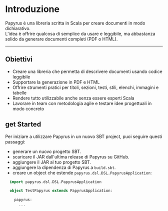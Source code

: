 # Introduzione

Papyrus è una libreria scritta in Scala per creare documenti in modo dichiarativo.  
L’idea è offrire qualcosa di semplice da usare e leggibile, ma abbastanza solido da generare documenti completi (PDF o HTML).

---

## Obiettivi

- Creare una libreria che permetta di descrivere documenti usando codice leggibile
- Supportare la generazione in PDF e HTML
- Offrire strumenti pratici per titoli, sezioni, testi, stili, elenchi, immagini e tabelle
- Rendere tutto utilizzabile anche senza essere esperti Scala
- Lavorare in team con metodologia agile e testare idee progettuali in modo concreto

## get Started

Per iniziare a utilizzare Papyrus in un nuovo SBT project, puoi seguire questi passaggi:

- generare un nuovo progetto SBT.
- scaricare il JAR dall'ultima release di Papyrus su GitHub.
- aggiungere il JAR al tuo progetto SBT.
- aggiungere la dipendenza di Papyrus a `build.sbt`.
- creare un object che estende `papyrus.dsl.DSL.PapyrusApplication`:

```scala
  import papyrus.dsl.DSL.PapyrusApplication

  object TestPapyrus extends PapyrusApplication:

    papyrus:
      ...
```


<!-- <img src="../diagram/PapyrusLogo.png" alt="Logo di Papyrus" width="102" /> -->
